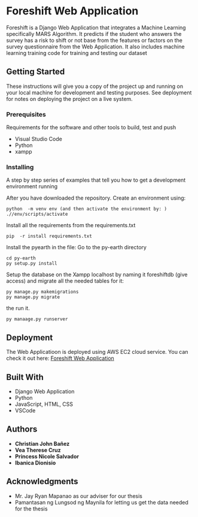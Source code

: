 # Foreshift Web Application

Foreshift is a Django Web Application that integrates a Machine Learning specifically MARS Algorithm. It predicts if the student who answers the 
survey has a risk to shift or not base from the features or factors on the survey questionnaire from the Web Application. It also includes machine learning
training code for training and testing our dataset

## Getting Started

These instructions will give you a copy of the project up and running on
your local machine for development and testing purposes. See deployment
for notes on deploying the project on a live system.

### Prerequisites

Requirements for the software and other tools to build, test and push 
- Visual Studio Code
- Python
- xampp

### Installing

A step by step series of examples that tell you how to get a development
environment running

After you have downloaded the repository. Create an environment using:

    python  -m venv env (and then activate the environment by: )
    .//env/scripts/activate

Install all the requirements from the requirements.txt

    pip  -r install requirements.txt

Install the pyearth in the file: Go to the py-earth directory

    cd py-earth
    py setup.py install

Setup the database on the Xampp localhost by naming it foreshiftdb (give access) and migrate all the needed tables for it:

    py manage.py makemigrations
    py manage.py migrate

the run it.

    py manaage.py runserver

## Deployment

The Web Applicatioon is deployed using AWS EC2 cloud service.
You can check it out here: [Foreshift Web Application](http://13.212.229.116:8000/)

## Built With

  - Django Web Application
  - Python
  - JavaScript, HTML, CSS
  - VSCode

## Authors

  - **Christian John Bañez**
  - **Vea Therese Cruz** 
  - **Princess Nicole Salvador** 
  - **Ibanica Dionisio** 

## Acknowledgments

  - Mr. Jay Ryan Mapanao as our adviser for our thesis
  - Pamantasan ng Lungsod ng Maynila for letting us get the data needed for the thesis

